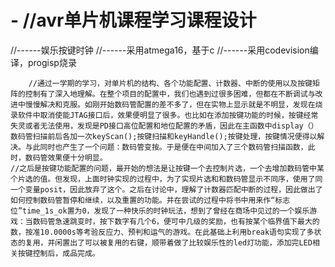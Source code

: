# - //avr单片机课程学习课程设计
//------娱乐按键时钟
//------采用atmega16，基于c
//------采用codevision编译，progisp烧录






        //通过一学期的学习，对单片机的结构、各个功能配置、计数器、中断的使用以及按键矩阵的控制有了深入地理解。在整个项目的配置中，我们也遇到过很多困难，但都在不断调试与改进中慢慢解决和克服。如刚开始数码管配置的差不多了，但在实物上显示就是不明显，发现在烧录软件中取消使能JTAG接口后，效果便明显了很多。也比如在添加按键功能的时候，按键经常失灵或者无法使用，发现是PD接口高位配置和地位配置的矛盾，因此在主函数中display（）数码管扫描前后各加一次keyScan();按键扫描和keyHandle();按键处理，按键情况便得以解决。与此同时也产生了一个问题：数码管变按。于是便在中间加入了三个数码管扫描函数，此时，数码管效果便十分明显。
	//之后是按键功能配置的问题，最开始的想法是让按键一个去控制片选，一个去增加数码管中某个片选的值。但发现，上面时钟实现的过程中，为了实现片选和和数码管显示不同序，使用了同一个变量posit，因此放弃了这个。之后在讨论中，理解了计数器匹配中断的过程，因此做出了如何控制数码管暂停和继续，以及重置的功能。并在尝试的过程中将书中用来作“标志位”time_1s_ok置为0，发现了一种快乐的时钟玩法，想到了曾经在商场中见过的一个娱乐游戏：当数码管急速跳变时，按下数字有几个6，便可中几级的奖励，也有按某个临界值下最大的数，按准10.0000s等考验反应力、预判和运气的游戏。在此基础上利用break语句实现了多状态的复用，并闲置出了可以被复用的右键，顺带着做了比较娱乐性的led灯功能，添加完LED相关按键控制后，成品完成。
